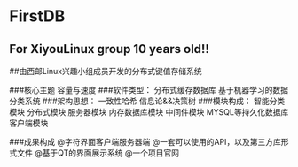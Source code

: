 # FirstDB  
## For XiyouLinux group  10 years old!!
##由西邮Linux兴趣小组成员开发的分布式键值存储系统

###核心主题
        容量与速度
###软件类型：
        分布式缓存数据库
        基于机器学习的数据分类系统
###架构思想：
        一致性哈希
        信息论&&决策树
###模块构成：
        智能分类模块
        分布式模块
        服务器模块
        内存数据库模块
        中间件模块
        MYSQL等持久化数据库
        客户端模块
        
###成果构成
        @字符界面客户端服务器端
        @一套可以使用的API，以及第三方库形式文件
        @基于QT的界面展示系统
        @一个项目官网

 

